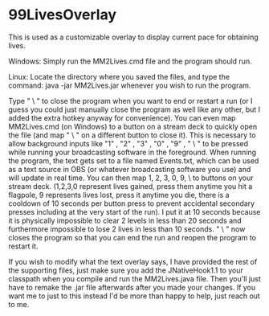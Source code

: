 # 99LivesOverlay

This is used as a customizable overlay to display current pace for obtaining lives.

Windows:
Simply run the MM2Lives.cmd file and the program should run.

Linux:
Locate the directory where you saved the files, and type the command: 
java -jar MM2Lives.jar 
whenever you wish to run the program.


Type " \ " to close the program when you want to end or restart a run (or I guess you could just manually close the program as well like any other, but I added the extra hotkey anyway for convenience). You can even map MM2Lives.cmd (on Windows) to a button on a stream deck to quickly open the file (and map " \ " on a different button to close it). This is necessary to allow background inputs like "1" , "2" , "3" , "0" , "9" , " \ " to be pressed while running your broadcasting software in the foreground. When running the program, the text gets set to a file named Events.txt, which can be used as a text source in OBS (or whatever broadcasting software you use) and will update in real time. You can then map 1, 2, 3, 0, 9, \ to buttons on your stream deck. (1,2,3,0 represent lives gained, press them anytime you hit a flagpole, 9 represents lives lost, press it anytime you die, there is a cooldown of 10 seconds per button press to prevent accidental secondary presses including at the very start of the run). I put it at 10 seconds because it is physically impossible to clear 2 levels in less than 20 seconds and furthermore impossible to lose 2 lives in less than 10 seconds. " \ " now closes the program so that you can end the run and reopen the program to restart it.

If you wish to modify what the text overlay says, I have provided the rest of the supporting files, just make sure you add the JNativeHook1.1 to your classpath when you compile and run the MM2Lives.java file. Then you'll just have to remake the .jar file afterwards after you made your changes. If you want me to just to this instead I'd be more than happy to help, just reach out to me.
